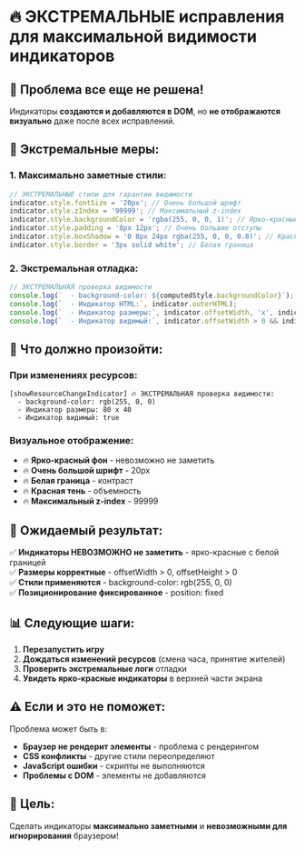 # 🔥 ЭКСТРЕМАЛЬНЫЕ исправления для максимальной видимости индикаторов

## 🎯 **Проблема все еще не решена!**

Индикаторы **создаются и добавляются в DOM**, но **не отображаются визуально** даже после всех исправлений.

## 🚨 **Экстремальные меры:**

### **1. Максимально заметные стили:**
```javascript
// ЭКСТРЕМАЛЬНЫЕ стили для гарантии видимости
indicator.style.fontSize = '20px'; // Очень большой шрифт
indicator.style.zIndex = '99999'; // Максимальный z-index
indicator.style.backgroundColor = 'rgba(255, 0, 0, 1)'; // Ярко-красный фон
indicator.style.padding = '8px 12px'; // Очень большие отступы
indicator.style.boxShadow = '0 8px 24px rgba(255, 0, 0, 0.8)'; // Красная тень
indicator.style.border = '3px solid white'; // Белая граница
```

### **2. Экстремальная отладка:**
```javascript
// ЭКСТРЕМАЛЬНАЯ проверка видимости
console.log(`  - background-color: ${computedStyle.backgroundColor}`);
console.log(`  - Индикатор HTML:`, indicator.outerHTML);
console.log(`  - Индикатор размеры:`, indicator.offsetWidth, 'x', indicator.offsetHeight);
console.log(`  - Индикатор видимый:`, indicator.offsetWidth > 0 && indicator.offsetHeight > 0);
```

## 🧪 **Что должно произойти:**

### **При изменениях ресурсов:**
```
[showResourceChangeIndicator] 🔥 ЭКСТРЕМАЛЬНАЯ проверка видимости:
  - background-color: rgb(255, 0, 0)
  - Индикатор размеры: 80 x 40
  - Индикатор видимый: true
```

### **Визуальное отображение:**
- 🔥 **Ярко-красный фон** - невозможно не заметить
- 🔥 **Очень большой шрифт** - 20px
- 🔥 **Белая граница** - контраст
- 🔥 **Красная тень** - объемность
- 🔥 **Максимальный z-index** - 99999

## 🚀 **Ожидаемый результат:**

✅ **Индикаторы НЕВОЗМОЖНО не заметить** - ярко-красные с белой границей  
✅ **Размеры корректные** - offsetWidth > 0, offsetHeight > 0  
✅ **Стили применяются** - background-color: rgb(255, 0, 0)  
✅ **Позиционирование фиксированное** - position: fixed  

## 📊 **Следующие шаги:**

1. **Перезапустить игру**
2. **Дождаться изменений ресурсов** (смена часа, принятие жителей)
3. **Проверить экстремальные логи** отладки
4. **Увидеть ярко-красные индикаторы** в верхней части экрана

## ⚠️ **Если и это не поможет:**

Проблема может быть в:
- **Браузер не рендерит элементы** - проблема с рендерингом
- **CSS конфликты** - другие стили переопределяют
- **JavaScript ошибки** - скрипты не выполняются
- **Проблемы с DOM** - элементы не добавляются

## 🎯 **Цель:**

Сделать индикаторы **максимально заметными** и **невозможными для игнорирования** браузером!
